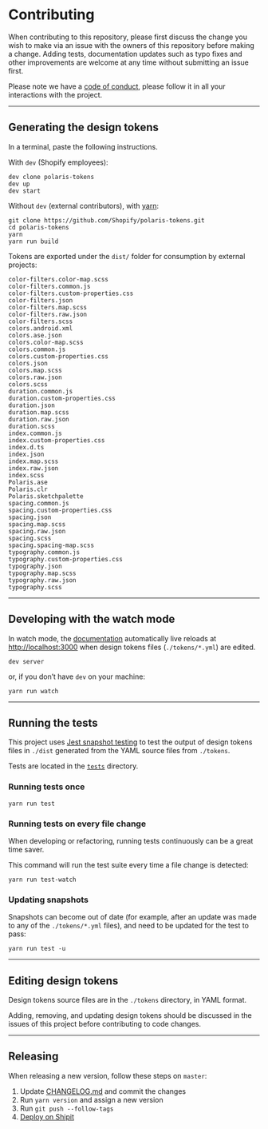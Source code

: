 # Contributing

When contributing to this repository, please first discuss the change you wish to make via an issue with the owners of this repository before making a change. Adding tests, documentation updates such as typo fixes and other improvements are welcome at any time without submitting an issue first.

Please note we have a [code of conduct](https://github.com/Shopify/polaris-tokens/blob/master/.github/CODE_OF_CONDUCT.md), please follow it in all your interactions with the project.

---

## Generating the design tokens

In a terminal, paste the following instructions.

With `dev` (Shopify employees):

```
dev clone polaris-tokens
dev up
dev start
```

Without `dev` (external contributors), with [yarn](https://yarnpkg.com/en/):

```
git clone https://github.com/Shopify/polaris-tokens.git
cd polaris-tokens
yarn
yarn run build
```

Tokens are exported under the `dist/` folder for consumption by external projects:

```
color-filters.color-map.scss
color-filters.common.js
color-filters.custom-properties.css
color-filters.json
color-filters.map.scss
color-filters.raw.json
color-filters.scss
colors.android.xml
colors.ase.json
colors.color-map.scss
colors.common.js
colors.custom-properties.css
colors.json
colors.map.scss
colors.raw.json
colors.scss
duration.common.js
duration.custom-properties.css
duration.json
duration.map.scss
duration.raw.json
duration.scss
index.common.js
index.custom-properties.css
index.d.ts
index.json
index.map.scss
index.raw.json
index.scss
Polaris.ase
Polaris.clr
Polaris.sketchpalette
spacing.common.js
spacing.custom-properties.css
spacing.json
spacing.map.scss
spacing.raw.json
spacing.scss
spacing.spacing-map.scss
typography.common.js
typography.custom-properties.css
typography.json
typography.map.scss
typography.raw.json
typography.scss
```

---

## Developing with the watch mode

In watch mode, the [documentation](https://shopify.github.io/polaris-tokens/) automatically live reloads at <http://localhost:3000>
when design tokens files (`./tokens/*.yml`) are edited.

```
dev server
```

or, if you don’t have `dev` on your machine:

```
yarn run watch
```

---

## Running the tests

This project uses [Jest snapshot testing](https://facebook.github.io/jest/docs/en/snapshot-testing.html) to test the output of design tokens files in `./dist` generated from the YAML source files from `./tokens`.

Tests are located in the [`tests`](https://github.com/Shopify/polaris-tokens/tree/master/tests) directory.

### Running tests once

```
yarn run test
```

### Running tests on every file change

When developing or refactoring, running tests continuously can be a great time saver.

This command will run the test suite every time a file change is detected:

```
yarn run test-watch
```

### Updating snapshots

Snapshots can become out of date (for example, after an update was made to any of the `./tokens/*.yml` files), and need to be updated for the test to pass:

```
yarn run test -u
```

---

## Editing design tokens

Design tokens source files are in the `./tokens` directory, in YAML format.

Adding, removing, and updating design tokens should be discussed in the issues of this project before contributing to code changes.

---

## Releasing

When releasing a new version, follow these steps on `master`:

1.  Update [CHANGELOG.md](https://github.com/Shopify/polaris-tokens/blob/master/CHANGELOG.md) and commit the changes
2.  Run `yarn version` and assign a new version
3.  Run `git push --follow-tags`
4.  [Deploy on Shipit](https://shipit.shopify.io/shopify/polaris-tokens/production)

